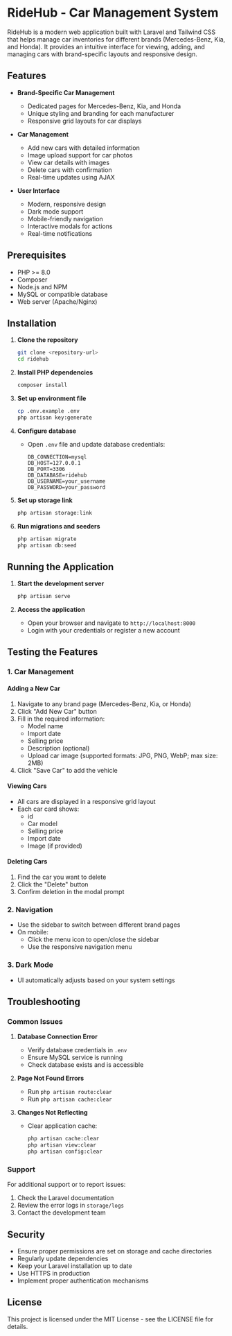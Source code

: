# RideHub - Car Management System

RideHub is a modern web application built with Laravel and Tailwind CSS that helps manage car inventories for different brands (Mercedes-Benz, Kia, and Honda). It provides an intuitive interface for viewing, adding, and managing cars with brand-specific layouts and responsive design.

## Features

-   **Brand-Specific Car Management**

    -   Dedicated pages for Mercedes-Benz, Kia, and Honda
    -   Unique styling and branding for each manufacturer
    -   Responsive grid layouts for car displays

-   **Car Management**

    -   Add new cars with detailed information
    -   Image upload support for car photos
    -   View car details with images
    -   Delete cars with confirmation
    -   Real-time updates using AJAX

-   **User Interface**
    -   Modern, responsive design
    -   Dark mode support
    -   Mobile-friendly navigation
    -   Interactive modals for actions
    -   Real-time notifications

## Prerequisites

-   PHP >= 8.0
-   Composer
-   Node.js and NPM
-   MySQL or compatible database
-   Web server (Apache/Nginx)

## Installation

1. **Clone the repository**

    ```bash
    git clone <repository-url>
    cd ridehub
    ```

2. **Install PHP dependencies**

    ```bash
    composer install
    ```

3. **Set up environment file**

    ```bash
    cp .env.example .env
    php artisan key:generate
    ```

4. **Configure database**

    - Open `.env` file and update database credentials:
        ```
        DB_CONNECTION=mysql
        DB_HOST=127.0.0.1
        DB_PORT=3306
        DB_DATABASE=ridehub
        DB_USERNAME=your_username
        DB_PASSWORD=your_password
        ```

5. **Set up storage link**

    ```bash
    php artisan storage:link
    ```

6. **Run migrations and seeders**

    ```bash
    php artisan migrate
    php artisan db:seed
    ```

## Running the Application

1. **Start the development server**

    ```bash
    php artisan serve
    ```

2. **Access the application**
    - Open your browser and navigate to `http://localhost:8000`
    - Login with your credentials or register a new account

## Testing the Features

### 1. Car Management

#### Adding a New Car

1. Navigate to any brand page (Mercedes-Benz, Kia, or Honda)
2. Click "Add New Car" button
3. Fill in the required information:
    - Model name
    - Import date
    - Selling price
    - Description (optional)
    - Upload car image (supported formats: JPG, PNG, WebP; max size: 2MB)
4. Click "Save Car" to add the vehicle

#### Viewing Cars

-   All cars are displayed in a responsive grid layout
-   Each car card shows:
    -   id
    -   Car model
    -   Selling price
    -   Import date
    -   Image (if provided)

#### Deleting Cars

1. Find the car you want to delete
2. Click the "Delete" button
3. Confirm deletion in the modal prompt

### 2. Navigation

-   Use the sidebar to switch between different brand pages
-   On mobile:
    -   Click the menu icon to open/close the sidebar
    -   Use the responsive navigation menu

### 3. Dark Mode

-   UI automatically adjusts based on your system settings

## Troubleshooting

### Common Issues

1. **Database Connection Error**

    - Verify database credentials in `.env`
    - Ensure MySQL service is running
    - Check database exists and is accessible

2. **Page Not Found Errors**

    - Run `php artisan route:clear`
    - Run `php artisan cache:clear`

3. **Changes Not Reflecting**
    - Clear application cache:
        ```bash
        php artisan cache:clear
        php artisan view:clear
        php artisan config:clear
        ```

### Support

For additional support or to report issues:

1. Check the Laravel documentation
2. Review the error logs in `storage/logs`
3. Contact the development team

## Security

-   Ensure proper permissions are set on storage and cache directories
-   Regularly update dependencies
-   Keep your Laravel installation up to date
-   Use HTTPS in production
-   Implement proper authentication mechanisms

## License

This project is licensed under the MIT License - see the LICENSE file for details.
